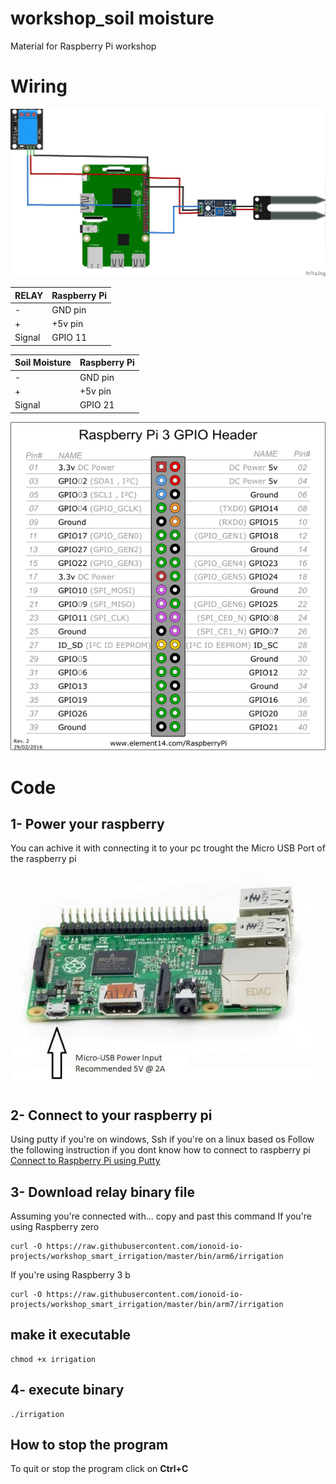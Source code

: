 # workshop_soil moisture
Material for Raspberry Pi workshop

# Wiring

![Lighting an LED](doc/img/Irrigation.png)

|RELAY                | Raspberry Pi                  |
|-------------------|---------------------------------|
|-                  | GND pin                         |
|+                  | +5v pin                         |
|Signal             | GPIO 11                         |

|Soil Moisture      | Raspberry Pi                  |
|-------------------|---------------------------------|
|-                  | GND pin                         |
|+                  | +5v pin                         |
|Signal             | GPIO 21                         |

![wiring](doc/img/gpio.png)

# Code

## 1- Power your raspberry

You can achive it with connecting it to your pc trought the Micro USB Port of the raspberry pi

![power](doc/img/1-min.jpg)

## 2- Connect to your raspberry pi
Using putty if you're on windows, Ssh if you're on a linux based os
Follow the following instruction if you dont know how to connect to raspberry pi
[Connect to Raspberry Pi using Putty](https://github.com/ionoid-io-projects/workshop/blob/master/doc/od-iot-raspbian-rpi-zero-windows.md#5-first-boot)

## 3- Download relay binary file

Assuming you're connected with... copy and past this command
If you're using Raspberry zero
```
curl -O https://raw.githubusercontent.com/ionoid-io-projects/workshop_smart_irrigation/master/bin/arm6/irrigation
```

If you're using Raspberry 3 b
```
curl -O https://raw.githubusercontent.com/ionoid-io-projects/workshop_smart_irrigation/master/bin/arm7/irrigation
```
## make it executable
```
chmod +x irrigation
```

## 4- execute binary
```
./irrigation
```

## How to stop the program
To quit or stop the program click on **Ctrl+C**
